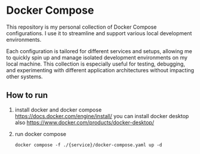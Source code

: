 # Docker Compose
This repository is my personal collection of Docker Compose configurations. I use it to streamline and support various local development environments.

Each configuration is tailored for different services and setups, allowing me to quickly spin up and manage isolated development environments on my local machine. This collection is especially useful for testing, debugging, and experimenting with different application architectures without impacting other systems.

## How to run 
1. install docker and docker compose 
   https://docs.docker.com/engine/install/ 
   you can install docker desktop also 
   https://www.docker.com/products/docker-desktop/

2. run docker compose 
   ```
   docker compose -f ./{service}/docker-compose.yaml up -d
   ```
